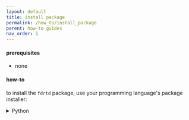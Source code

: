 ```yaml
---
layout: default
title: install package
permalink: /how_to/install_package
parent: how-to guides
nav_order: 1
---
```


#### prerequisites

* none

#### how-to

to install the `fdrtd` package, use your programming language's package installer:

<details markdown="block">
  <summary> Python </summary>
 
```pycon
pip install fdrtd
```
</details>
